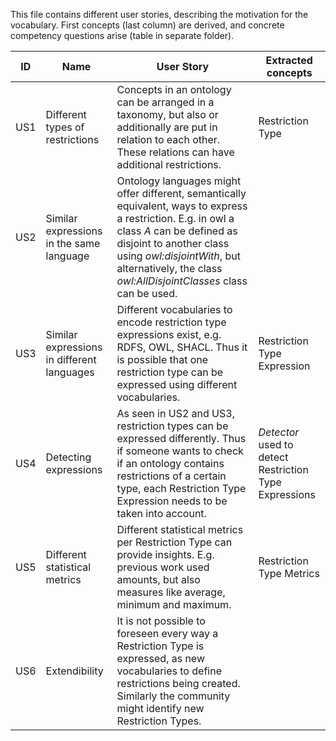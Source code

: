 This file contains different user stories, describing the motivation for the vocabulary.
First concepts (last column) are derived, and concrete competency questions arise (table in separate folder).


| ID  | Name                                        | User Story                                                       | Extracted concepts                      |
|-----|---------------------------------------------|------------------------------------------------------------------|-----------------------------------------|
| US1 | Different types of restrictions             | Concepts in an ontology can be arranged in a taxonomy, but also or additionally are put in relation to each other. These relations can have additional restrictions. | Restriction Type                          |
| US2 | Similar expressions in the same language | Ontology languages might offer different, semantically equivalent, ways to express a restriction. E.g. in owl a class *A* can be defined as disjoint to another class using *owl:disjointWith*, but alternatively, the class *owl:AllDisjointClasses* class can be used.   |                |
| US3 | Similar expressions in different languages  | Different vocabularies to encode restriction type expressions exist, e.g. RDFS, OWL, SHACL. Thus it is possible that one restriction type can be expressed using different vocabularies. | Restriction Type Expression           | 
| US4 | Detecting expressions                       | As seen in US2 and US3, restriction types can be expressed differently. Thus if someone wants to check if an ontology contains restrictions of a certain type, each Restriction Type Expression needs to be taken into account.            | *Detector* used to detect Restriction Type Expressions         |
| US5 | Different statistical metrics               | Different statistical metrics per Restriction Type can provide insights. E.g. previous work used amounts, but also measures like average, minimum and maximum.     | Restriction Type Metrics    |
| US6 | Extendibility                               | It is not possible to foreseen every way a Restriction Type is expressed, as new vocabularies to define restrictions being created. Similarly the community might identify new Restriction Types. | |
